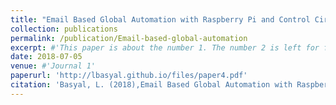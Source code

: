 ```yaml
---
title: "Email Based Global Automation with Raspberry Pi and Control Circuit Module: Development of Smart Home Application"
collection: publications
permalink: /publication/Email-based-global-automation
excerpt: #'This paper is about the number 1. The number 2 is left for future work.'
date: 2018-07-05
venue: #'Journal 1'
paperurl: 'http://lbasyal.github.io/files/paper4.pdf'
citation: 'Basyal, L. (2018),Email Based Global Automation with Raspberry Pi and Control Circuit Module: Development of Smart Home Application, World Academy of Science, Engineering and Technology, Open Science Index 140, International Journal of Electronics and Communication Engineering, 12(8), 578 - 581.'
---
```

